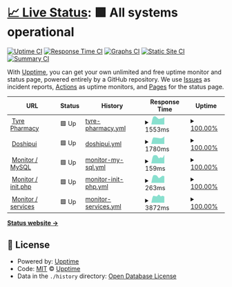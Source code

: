 # [📈 Live Status](https://tyrepharm.github.io/upptime): <!--live status--> **🟩 All systems operational**

[![Uptime CI](https://github.com/koj-co/upptime/workflows/Uptime%20CI/badge.svg)](https://github.com/koj-co/upptime/actions?query=workflow%3A%22Uptime+CI%22)
[![Response Time CI](https://github.com/koj-co/upptime/workflows/Response%20Time%20CI/badge.svg)](https://github.com/koj-co/upptime/actions?query=workflow%3A%22Response+Time+CI%22)
[![Graphs CI](https://github.com/koj-co/upptime/workflows/Graphs%20CI/badge.svg)](https://github.com/koj-co/upptime/actions?query=workflow%3A%22Graphs+CI%22)
[![Static Site CI](https://github.com/koj-co/upptime/workflows/Static%20Site%20CI/badge.svg)](https://github.com/koj-co/upptime/actions?query=workflow%3A%22Static+Site+CI%22)
[![Summary CI](https://github.com/koj-co/upptime/workflows/Summary%20CI/badge.svg)](https://github.com/koj-co/upptime/actions?query=workflow%3A%22Summary+CI%22)

With [Upptime](https://upptime.js.org), you can get your own unlimited and free uptime monitor and status page, powered entirely by a GitHub repository. We use [Issues](https://github.com/upptime/upptime/issues) as incident reports, [Actions](https://github.com/tyrepharm/upptime/actions) as uptime monitors, and [Pages](https://upptime.github.io/upptime) for the status page.

<!--start: status pages-->
<!-- This summary is generated by Upptime (https://github.com/upptime/upptime) -->
<!-- Do not edit this manually, your changes will be overwritten -->
<!-- prettier-ignore -->
| URL | Status | History | Response Time | Uptime |
| --- | ------ | ------- | ------------- | ------ |
| <img alt="" src="https://icons.duckduckgo.com/ip3/tyrepharm.ru.ico" height="13"> [Tyre Pharmacy](https://tyrepharm.ru/) | 🟩 Up | [tyre-pharmacy.yml](https://github.com/tyrepharm/upptime/commits/HEAD/history/tyre-pharmacy.yml) | <details><summary><img alt="Response time graph" src="./graphs/tyre-pharmacy/response-time-week.png" height="20"> 1553ms</summary><br><a href="https://tyrepharm.github.io/upptime/history/tyre-pharmacy"><img alt="Response time 1504" src="https://img.shields.io/endpoint?url=https%3A%2F%2Fraw.githubusercontent.com%2Ftyrepharm%2Fupptime%2FHEAD%2Fapi%2Ftyre-pharmacy%2Fresponse-time.json"></a><br><a href="https://tyrepharm.github.io/upptime/history/tyre-pharmacy"><img alt="24-hour response time 1682" src="https://img.shields.io/endpoint?url=https%3A%2F%2Fraw.githubusercontent.com%2Ftyrepharm%2Fupptime%2FHEAD%2Fapi%2Ftyre-pharmacy%2Fresponse-time-day.json"></a><br><a href="https://tyrepharm.github.io/upptime/history/tyre-pharmacy"><img alt="7-day response time 1553" src="https://img.shields.io/endpoint?url=https%3A%2F%2Fraw.githubusercontent.com%2Ftyrepharm%2Fupptime%2FHEAD%2Fapi%2Ftyre-pharmacy%2Fresponse-time-week.json"></a><br><a href="https://tyrepharm.github.io/upptime/history/tyre-pharmacy"><img alt="30-day response time 1481" src="https://img.shields.io/endpoint?url=https%3A%2F%2Fraw.githubusercontent.com%2Ftyrepharm%2Fupptime%2FHEAD%2Fapi%2Ftyre-pharmacy%2Fresponse-time-month.json"></a><br><a href="https://tyrepharm.github.io/upptime/history/tyre-pharmacy"><img alt="1-year response time 1483" src="https://img.shields.io/endpoint?url=https%3A%2F%2Fraw.githubusercontent.com%2Ftyrepharm%2Fupptime%2FHEAD%2Fapi%2Ftyre-pharmacy%2Fresponse-time-year.json"></a></details> | <details><summary><a href="https://tyrepharm.github.io/upptime/history/tyre-pharmacy">100.00%</a></summary><a href="https://tyrepharm.github.io/upptime/history/tyre-pharmacy"><img alt="All-time uptime 99.44%" src="https://img.shields.io/endpoint?url=https%3A%2F%2Fraw.githubusercontent.com%2Ftyrepharm%2Fupptime%2FHEAD%2Fapi%2Ftyre-pharmacy%2Fuptime.json"></a><br><a href="https://tyrepharm.github.io/upptime/history/tyre-pharmacy"><img alt="24-hour uptime 100.00%" src="https://img.shields.io/endpoint?url=https%3A%2F%2Fraw.githubusercontent.com%2Ftyrepharm%2Fupptime%2FHEAD%2Fapi%2Ftyre-pharmacy%2Fuptime-day.json"></a><br><a href="https://tyrepharm.github.io/upptime/history/tyre-pharmacy"><img alt="7-day uptime 100.00%" src="https://img.shields.io/endpoint?url=https%3A%2F%2Fraw.githubusercontent.com%2Ftyrepharm%2Fupptime%2FHEAD%2Fapi%2Ftyre-pharmacy%2Fuptime-week.json"></a><br><a href="https://tyrepharm.github.io/upptime/history/tyre-pharmacy"><img alt="30-day uptime 100.00%" src="https://img.shields.io/endpoint?url=https%3A%2F%2Fraw.githubusercontent.com%2Ftyrepharm%2Fupptime%2FHEAD%2Fapi%2Ftyre-pharmacy%2Fuptime-month.json"></a><br><a href="https://tyrepharm.github.io/upptime/history/tyre-pharmacy"><img alt="1-year uptime 98.19%" src="https://img.shields.io/endpoint?url=https%3A%2F%2Fraw.githubusercontent.com%2Ftyrepharm%2Fupptime%2FHEAD%2Fapi%2Ftyre-pharmacy%2Fuptime-year.json"></a></details>
| <img alt="" src="https://icons.duckduckgo.com/ip3/xn--d1aidsgy6a.xn--p1ai.ico" height="13"> [Doshipui](https://xn--d1aidsgy6a.xn--p1ai/) | 🟩 Up | [doshipui.yml](https://github.com/tyrepharm/upptime/commits/HEAD/history/doshipui.yml) | <details><summary><img alt="Response time graph" src="./graphs/doshipui/response-time-week.png" height="20"> 1780ms</summary><br><a href="https://tyrepharm.github.io/upptime/history/doshipui"><img alt="Response time 1781" src="https://img.shields.io/endpoint?url=https%3A%2F%2Fraw.githubusercontent.com%2Ftyrepharm%2Fupptime%2FHEAD%2Fapi%2Fdoshipui%2Fresponse-time.json"></a><br><a href="https://tyrepharm.github.io/upptime/history/doshipui"><img alt="24-hour response time 2121" src="https://img.shields.io/endpoint?url=https%3A%2F%2Fraw.githubusercontent.com%2Ftyrepharm%2Fupptime%2FHEAD%2Fapi%2Fdoshipui%2Fresponse-time-day.json"></a><br><a href="https://tyrepharm.github.io/upptime/history/doshipui"><img alt="7-day response time 1780" src="https://img.shields.io/endpoint?url=https%3A%2F%2Fraw.githubusercontent.com%2Ftyrepharm%2Fupptime%2FHEAD%2Fapi%2Fdoshipui%2Fresponse-time-week.json"></a><br><a href="https://tyrepharm.github.io/upptime/history/doshipui"><img alt="30-day response time 1691" src="https://img.shields.io/endpoint?url=https%3A%2F%2Fraw.githubusercontent.com%2Ftyrepharm%2Fupptime%2FHEAD%2Fapi%2Fdoshipui%2Fresponse-time-month.json"></a><br><a href="https://tyrepharm.github.io/upptime/history/doshipui"><img alt="1-year response time 1772" src="https://img.shields.io/endpoint?url=https%3A%2F%2Fraw.githubusercontent.com%2Ftyrepharm%2Fupptime%2FHEAD%2Fapi%2Fdoshipui%2Fresponse-time-year.json"></a></details> | <details><summary><a href="https://tyrepharm.github.io/upptime/history/doshipui">100.00%</a></summary><a href="https://tyrepharm.github.io/upptime/history/doshipui"><img alt="All-time uptime 99.36%" src="https://img.shields.io/endpoint?url=https%3A%2F%2Fraw.githubusercontent.com%2Ftyrepharm%2Fupptime%2FHEAD%2Fapi%2Fdoshipui%2Fuptime.json"></a><br><a href="https://tyrepharm.github.io/upptime/history/doshipui"><img alt="24-hour uptime 100.00%" src="https://img.shields.io/endpoint?url=https%3A%2F%2Fraw.githubusercontent.com%2Ftyrepharm%2Fupptime%2FHEAD%2Fapi%2Fdoshipui%2Fuptime-day.json"></a><br><a href="https://tyrepharm.github.io/upptime/history/doshipui"><img alt="7-day uptime 100.00%" src="https://img.shields.io/endpoint?url=https%3A%2F%2Fraw.githubusercontent.com%2Ftyrepharm%2Fupptime%2FHEAD%2Fapi%2Fdoshipui%2Fuptime-week.json"></a><br><a href="https://tyrepharm.github.io/upptime/history/doshipui"><img alt="30-day uptime 100.00%" src="https://img.shields.io/endpoint?url=https%3A%2F%2Fraw.githubusercontent.com%2Ftyrepharm%2Fupptime%2FHEAD%2Fapi%2Fdoshipui%2Fuptime-month.json"></a><br><a href="https://tyrepharm.github.io/upptime/history/doshipui"><img alt="1-year uptime 98.20%" src="https://img.shields.io/endpoint?url=https%3A%2F%2Fraw.githubusercontent.com%2Ftyrepharm%2Fupptime%2FHEAD%2Fapi%2Fdoshipui%2Fuptime-year.json"></a></details>
| <img alt="" src="https://icons.duckduckgo.com/ip3/tyrepharm.ru.ico" height="13"> [Monitor / MySQL](https://tyrepharm.ru/local/api/Monitor/db) | 🟩 Up | [monitor-my-sql.yml](https://github.com/tyrepharm/upptime/commits/HEAD/history/monitor-my-sql.yml) | <details><summary><img alt="Response time graph" src="./graphs/monitor-my-sql/response-time-week.png" height="20"> 159ms</summary><br><a href="https://tyrepharm.github.io/upptime/history/monitor-my-sql"><img alt="Response time 153" src="https://img.shields.io/endpoint?url=https%3A%2F%2Fraw.githubusercontent.com%2Ftyrepharm%2Fupptime%2FHEAD%2Fapi%2Fmonitor-my-sql%2Fresponse-time.json"></a><br><a href="https://tyrepharm.github.io/upptime/history/monitor-my-sql"><img alt="24-hour response time 195" src="https://img.shields.io/endpoint?url=https%3A%2F%2Fraw.githubusercontent.com%2Ftyrepharm%2Fupptime%2FHEAD%2Fapi%2Fmonitor-my-sql%2Fresponse-time-day.json"></a><br><a href="https://tyrepharm.github.io/upptime/history/monitor-my-sql"><img alt="7-day response time 159" src="https://img.shields.io/endpoint?url=https%3A%2F%2Fraw.githubusercontent.com%2Ftyrepharm%2Fupptime%2FHEAD%2Fapi%2Fmonitor-my-sql%2Fresponse-time-week.json"></a><br><a href="https://tyrepharm.github.io/upptime/history/monitor-my-sql"><img alt="30-day response time 148" src="https://img.shields.io/endpoint?url=https%3A%2F%2Fraw.githubusercontent.com%2Ftyrepharm%2Fupptime%2FHEAD%2Fapi%2Fmonitor-my-sql%2Fresponse-time-month.json"></a><br><a href="https://tyrepharm.github.io/upptime/history/monitor-my-sql"><img alt="1-year response time 152" src="https://img.shields.io/endpoint?url=https%3A%2F%2Fraw.githubusercontent.com%2Ftyrepharm%2Fupptime%2FHEAD%2Fapi%2Fmonitor-my-sql%2Fresponse-time-year.json"></a></details> | <details><summary><a href="https://tyrepharm.github.io/upptime/history/monitor-my-sql">100.00%</a></summary><a href="https://tyrepharm.github.io/upptime/history/monitor-my-sql"><img alt="All-time uptime 99.48%" src="https://img.shields.io/endpoint?url=https%3A%2F%2Fraw.githubusercontent.com%2Ftyrepharm%2Fupptime%2FHEAD%2Fapi%2Fmonitor-my-sql%2Fuptime.json"></a><br><a href="https://tyrepharm.github.io/upptime/history/monitor-my-sql"><img alt="24-hour uptime 100.00%" src="https://img.shields.io/endpoint?url=https%3A%2F%2Fraw.githubusercontent.com%2Ftyrepharm%2Fupptime%2FHEAD%2Fapi%2Fmonitor-my-sql%2Fuptime-day.json"></a><br><a href="https://tyrepharm.github.io/upptime/history/monitor-my-sql"><img alt="7-day uptime 100.00%" src="https://img.shields.io/endpoint?url=https%3A%2F%2Fraw.githubusercontent.com%2Ftyrepharm%2Fupptime%2FHEAD%2Fapi%2Fmonitor-my-sql%2Fuptime-week.json"></a><br><a href="https://tyrepharm.github.io/upptime/history/monitor-my-sql"><img alt="30-day uptime 100.00%" src="https://img.shields.io/endpoint?url=https%3A%2F%2Fraw.githubusercontent.com%2Ftyrepharm%2Fupptime%2FHEAD%2Fapi%2Fmonitor-my-sql%2Fuptime-month.json"></a><br><a href="https://tyrepharm.github.io/upptime/history/monitor-my-sql"><img alt="1-year uptime 98.26%" src="https://img.shields.io/endpoint?url=https%3A%2F%2Fraw.githubusercontent.com%2Ftyrepharm%2Fupptime%2FHEAD%2Fapi%2Fmonitor-my-sql%2Fuptime-year.json"></a></details>
| <img alt="" src="https://icons.duckduckgo.com/ip3/tyrepharm.ru.ico" height="13"> [Monitor / init.php](https://tyrepharm.ru/local/api/Monitor/init) | 🟩 Up | [monitor-init-php.yml](https://github.com/tyrepharm/upptime/commits/HEAD/history/monitor-init-php.yml) | <details><summary><img alt="Response time graph" src="./graphs/monitor-init-php/response-time-week.png" height="20"> 263ms</summary><br><a href="https://tyrepharm.github.io/upptime/history/monitor-init-php"><img alt="Response time 249" src="https://img.shields.io/endpoint?url=https%3A%2F%2Fraw.githubusercontent.com%2Ftyrepharm%2Fupptime%2FHEAD%2Fapi%2Fmonitor-init-php%2Fresponse-time.json"></a><br><a href="https://tyrepharm.github.io/upptime/history/monitor-init-php"><img alt="24-hour response time 264" src="https://img.shields.io/endpoint?url=https%3A%2F%2Fraw.githubusercontent.com%2Ftyrepharm%2Fupptime%2FHEAD%2Fapi%2Fmonitor-init-php%2Fresponse-time-day.json"></a><br><a href="https://tyrepharm.github.io/upptime/history/monitor-init-php"><img alt="7-day response time 263" src="https://img.shields.io/endpoint?url=https%3A%2F%2Fraw.githubusercontent.com%2Ftyrepharm%2Fupptime%2FHEAD%2Fapi%2Fmonitor-init-php%2Fresponse-time-week.json"></a><br><a href="https://tyrepharm.github.io/upptime/history/monitor-init-php"><img alt="30-day response time 235" src="https://img.shields.io/endpoint?url=https%3A%2F%2Fraw.githubusercontent.com%2Ftyrepharm%2Fupptime%2FHEAD%2Fapi%2Fmonitor-init-php%2Fresponse-time-month.json"></a><br><a href="https://tyrepharm.github.io/upptime/history/monitor-init-php"><img alt="1-year response time 242" src="https://img.shields.io/endpoint?url=https%3A%2F%2Fraw.githubusercontent.com%2Ftyrepharm%2Fupptime%2FHEAD%2Fapi%2Fmonitor-init-php%2Fresponse-time-year.json"></a></details> | <details><summary><a href="https://tyrepharm.github.io/upptime/history/monitor-init-php">100.00%</a></summary><a href="https://tyrepharm.github.io/upptime/history/monitor-init-php"><img alt="All-time uptime 99.48%" src="https://img.shields.io/endpoint?url=https%3A%2F%2Fraw.githubusercontent.com%2Ftyrepharm%2Fupptime%2FHEAD%2Fapi%2Fmonitor-init-php%2Fuptime.json"></a><br><a href="https://tyrepharm.github.io/upptime/history/monitor-init-php"><img alt="24-hour uptime 100.00%" src="https://img.shields.io/endpoint?url=https%3A%2F%2Fraw.githubusercontent.com%2Ftyrepharm%2Fupptime%2FHEAD%2Fapi%2Fmonitor-init-php%2Fuptime-day.json"></a><br><a href="https://tyrepharm.github.io/upptime/history/monitor-init-php"><img alt="7-day uptime 100.00%" src="https://img.shields.io/endpoint?url=https%3A%2F%2Fraw.githubusercontent.com%2Ftyrepharm%2Fupptime%2FHEAD%2Fapi%2Fmonitor-init-php%2Fuptime-week.json"></a><br><a href="https://tyrepharm.github.io/upptime/history/monitor-init-php"><img alt="30-day uptime 100.00%" src="https://img.shields.io/endpoint?url=https%3A%2F%2Fraw.githubusercontent.com%2Ftyrepharm%2Fupptime%2FHEAD%2Fapi%2Fmonitor-init-php%2Fuptime-month.json"></a><br><a href="https://tyrepharm.github.io/upptime/history/monitor-init-php"><img alt="1-year uptime 98.27%" src="https://img.shields.io/endpoint?url=https%3A%2F%2Fraw.githubusercontent.com%2Ftyrepharm%2Fupptime%2FHEAD%2Fapi%2Fmonitor-init-php%2Fuptime-year.json"></a></details>
| <img alt="" src="https://icons.duckduckgo.com/ip3/tyrepharm.ru.ico" height="13"> [Monitor / services](https://tyrepharm.ru/local/api/Monitor/services) | 🟩 Up | [monitor-services.yml](https://github.com/tyrepharm/upptime/commits/HEAD/history/monitor-services.yml) | <details><summary><img alt="Response time graph" src="./graphs/monitor-services/response-time-week.png" height="20"> 3872ms</summary><br><a href="https://tyrepharm.github.io/upptime/history/monitor-services"><img alt="Response time 3634" src="https://img.shields.io/endpoint?url=https%3A%2F%2Fraw.githubusercontent.com%2Ftyrepharm%2Fupptime%2FHEAD%2Fapi%2Fmonitor-services%2Fresponse-time.json"></a><br><a href="https://tyrepharm.github.io/upptime/history/monitor-services"><img alt="24-hour response time 3572" src="https://img.shields.io/endpoint?url=https%3A%2F%2Fraw.githubusercontent.com%2Ftyrepharm%2Fupptime%2FHEAD%2Fapi%2Fmonitor-services%2Fresponse-time-day.json"></a><br><a href="https://tyrepharm.github.io/upptime/history/monitor-services"><img alt="7-day response time 3872" src="https://img.shields.io/endpoint?url=https%3A%2F%2Fraw.githubusercontent.com%2Ftyrepharm%2Fupptime%2FHEAD%2Fapi%2Fmonitor-services%2Fresponse-time-week.json"></a><br><a href="https://tyrepharm.github.io/upptime/history/monitor-services"><img alt="30-day response time 3887" src="https://img.shields.io/endpoint?url=https%3A%2F%2Fraw.githubusercontent.com%2Ftyrepharm%2Fupptime%2FHEAD%2Fapi%2Fmonitor-services%2Fresponse-time-month.json"></a><br><a href="https://tyrepharm.github.io/upptime/history/monitor-services"><img alt="1-year response time 3458" src="https://img.shields.io/endpoint?url=https%3A%2F%2Fraw.githubusercontent.com%2Ftyrepharm%2Fupptime%2FHEAD%2Fapi%2Fmonitor-services%2Fresponse-time-year.json"></a></details> | <details><summary><a href="https://tyrepharm.github.io/upptime/history/monitor-services">100.00%</a></summary><a href="https://tyrepharm.github.io/upptime/history/monitor-services"><img alt="All-time uptime 99.49%" src="https://img.shields.io/endpoint?url=https%3A%2F%2Fraw.githubusercontent.com%2Ftyrepharm%2Fupptime%2FHEAD%2Fapi%2Fmonitor-services%2Fuptime.json"></a><br><a href="https://tyrepharm.github.io/upptime/history/monitor-services"><img alt="24-hour uptime 100.00%" src="https://img.shields.io/endpoint?url=https%3A%2F%2Fraw.githubusercontent.com%2Ftyrepharm%2Fupptime%2FHEAD%2Fapi%2Fmonitor-services%2Fuptime-day.json"></a><br><a href="https://tyrepharm.github.io/upptime/history/monitor-services"><img alt="7-day uptime 100.00%" src="https://img.shields.io/endpoint?url=https%3A%2F%2Fraw.githubusercontent.com%2Ftyrepharm%2Fupptime%2FHEAD%2Fapi%2Fmonitor-services%2Fuptime-week.json"></a><br><a href="https://tyrepharm.github.io/upptime/history/monitor-services"><img alt="30-day uptime 100.00%" src="https://img.shields.io/endpoint?url=https%3A%2F%2Fraw.githubusercontent.com%2Ftyrepharm%2Fupptime%2FHEAD%2Fapi%2Fmonitor-services%2Fuptime-month.json"></a><br><a href="https://tyrepharm.github.io/upptime/history/monitor-services"><img alt="1-year uptime 98.28%" src="https://img.shields.io/endpoint?url=https%3A%2F%2Fraw.githubusercontent.com%2Ftyrepharm%2Fupptime%2FHEAD%2Fapi%2Fmonitor-services%2Fuptime-year.json"></a></details>

<!--end: status pages-->

[**Status website →**](https://tyrepharm.github.io/upptime)

## 📄 License

- Powered by: [Upptime](https://github.com/upptime/upptime)
- Code: [MIT](./LICENSE) © [Upptime](https://upptime.js.org)
- Data in the `./history` directory: [Open Database License](https://opendatacommons.org/licenses/odbl/1-0/)
